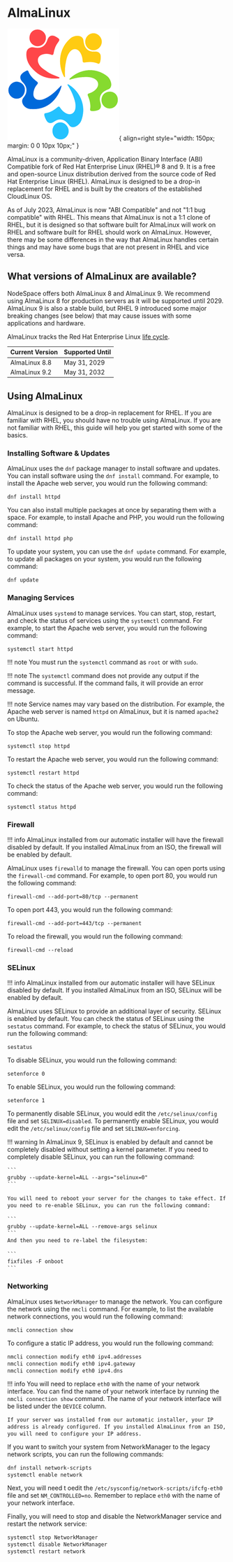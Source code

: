# AlmaLinux 

![AlmaLinux](../images/oslogos/almalinux.png){ align=right style="width: 150px; margin: 0 0 10px 10px;" }

AlmaLinux is a community-driven, Application Binary Interface (ABI) Compatible fork of Red Hat Enterprise Linux (RHEL)® 8 and 9. It is a free and open-source Linux distribution derived from the source code of Red Hat Enterprise Linux (RHEL). AlmaLinux is designed to be a drop-in replacement for RHEL and is built by the creators of the established CloudLinux OS.

As of July 2023, AlmaLinux is now "ABI Compatible" and not "1:1 bug compatible" with RHEL. This means that AlmaLinux is not a 1:1 clone of RHEL, but it is designed so that software built for AlmaLinux will work on RHEL and software built for RHEL should work on AlmaLinux. However, there may be some differences in the way that AlmaLinux handles certain things and may have some bugs that are not present in RHEL and vice versa.

## What versions of AlmaLinux are available?

NodeSpace offers both AlmaLinux 8 and AlmaLinux 9. We recommend using AlmaLinux 8 for production servers as it will be supported until 2029. AlmaLinux 9 is also a stable build, but RHEL 9 introduced some major breaking changes (see below) that may cause issues with some applications and hardware.

AlmaLinux tracks the Red Hat Enterprise Linux [life cycle](https://access.redhat.com/support/policy/updates/realtime). 

| Current Version | Supported Until    | 
| --------------- | ------------------ |
| AlmaLinux 8.8   | May 31, 2029       |
| AlmaLinux 9.2   | May 31, 2032       |

## Using AlmaLinux

AlmaLinux is designed to be a drop-in replacement for RHEL. If you are familiar with RHEL, you should have no trouble using AlmaLinux. If you are not familiar with RHEL, this guide will help you get started with some of the basics.

### Installing Software & Updates

AlmaLinux uses the `dnf` package manager to install software and updates. You can install software using the `dnf install` command. For example, to install the Apache web server, you would run the following command:

```
dnf install httpd
```

You can also install multiple packages at once by separating them with a space. For example, to install Apache and PHP, you would run the following command:

```
dnf install httpd php
```

To update your system, you can use the `dnf update` command. For example, to update all packages on your system, you would run the following command:

```
dnf update
```

### Managing Services

AlmaLinux uses `systemd` to manage services. You can start, stop, restart, and check the status of services using the `systemctl` command. For example, to start the Apache web server, you would run the following command:

```
systemctl start httpd
```

!!! note
    You must run the `systemctl` command as `root` or with `sudo`.

!!! note
    The `systemctl` command does not provide any output if the command is successful. If the command fails, it will provide an error message.

!!! note
    Service names may vary based on the distribution. For example, the Apache web server is named `httpd` on AlmaLinux, but it is named `apache2` on Ubuntu.

To stop the Apache web server, you would run the following command:

```
systemctl stop httpd
```

To restart the Apache web server, you would run the following command:

```
systemctl restart httpd
```

To check the status of the Apache web server, you would run the following command:

```
systemctl status httpd
```

### Firewall

!!! info
    AlmaLinux installed from our automatic installer will have the firewall disabled by default. If you installed AlmaLinux from an ISO, the firewall will be enabled by default.

AlmaLinux uses `firewalld` to manage the firewall. You can open ports using the `firewall-cmd` command. For example, to open port 80, you would run the following command:

```
firewall-cmd --add-port=80/tcp --permanent
```

To open port 443, you would run the following command:

```
firewall-cmd --add-port=443/tcp --permanent
```

To reload the firewall, you would run the following command:

```
firewall-cmd --reload
```

### SELinux

!!! info
    AlmaLinux installed from our automatic installer will have SELinux disabled by default. If you installed AlmaLinux from an ISO, SELinux will be enabled by default.

AlmaLinux uses SELinux to provide an additional layer of security. SELinux is enabled by default. You can check the status of SELinux using the `sestatus` command. For example, to check the status of SELinux, you would run the following command:

```
sestatus
```

To disable SELinux, you would run the following command:

```
setenforce 0
```

To enable SELinux, you would run the following command:

```
setenforce 1
```

To permanently disable SELinux, you would edit the `/etc/selinux/config` file and set `SELINUX=disabled`. To permanently enable SELinux, you would edit the `/etc/selinux/config` file and set `SELINUX=enforcing`.

!!! warning
    In AlmaLinux 9, SELinux is enabled by default and cannot be completely disabled without setting a kernel parameter. If you need to completely disable SELinux, you can run the following command:

    ```
    grubby --update-kernel=ALL --args="selinux=0"
    ```

    You will need to reboot your server for the changes to take effect. If you need to re-enable SELinux, you can run the following command:

    ```
    grubby --update-kernel=ALL --remove-args selinux
    ```
    And then you need to re-label the filesystem:

    ```
    fixfiles -F onboot
    ```

### Networking

AlmaLinux uses `NetworkManager` to manage the network. You can configure the network using the `nmcli` command. For example, to list the available network connections, you would run the following command:

```
nmcli connection show
```

To configure a static IP address, you would run the following command:

```
nmcli connection modify eth0 ipv4.addresses
nmcli connection modify eth0 ipv4.gateway
nmcli connection modify eth0 ipv4.dns
```
!!! info
    You will need to replace `eth0` with the name of your network interface. You can find the name of your network interface by running the `nmcli connection show` command. The name of your network interface will be listed under the `DEVICE` column.

    If your server was installed from our automatic installer, your IP address is already configured. If you installed AlmaLinux from an ISO, you will need to configure your IP address.

If you want to switch your system from NetworkManager to the legacy network scripts, you can run the following commands:

```
dnf install network-scripts
systemctl enable network
```

Next, you will need t oedit the `/etc/sysconfig/network-scripts/ifcfg-eth0` file and set `NM_CONTROLLED=no`. Remember to replace `eth0` with the name of your network interface.

Finally, you will need to stop and disable the NetworkManager service and restart the network service:

```
systemctl stop NetworkManager
systemctl disable NetworkManager
systemctl restart network
```
